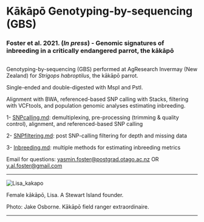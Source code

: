 # Kākāpō Genotyping-by-sequencing (GBS)

### Foster et al. 2021. (*In press*) - Genomic signatures of inbreeding in a critically endangered parrot, the kākāpō

##

Genotyping-by-sequencing (GBS) performed at AgResearch Invermay (New Zealand) for *Strigops habroptilus*, the kākāpō parrot.

Single-ended and double-digested with MspI and PstI.

Alignment with BWA, referenced-based SNP calling with Stacks, filtering with VCFtools, and population genomic analyses estimating inbreeding.

1- [SNPcalling.md](SNPcalling.md): demultiplexing, pre-processing (trimming & quality control), alignment, and referenced-based SNP calling

2- [SNPfiltering.md](SNPfiltering.md): post SNP-calling filtering for depth and missing data

3- [Inbreeding.md](Inbreeding.md): multiple methods for estimating inbreeding metrics

Email for questions: yasmin.foster@postgrad.otago.ac.nz OR y.al.foster@gmail.com

***


![Lisa_kakapo](https://user-images.githubusercontent.com/24398551/127969989-96cd0d5d-a1af-40cc-a8a2-7ca417dd620c.jpg)

Female kākāpō, Lisa. A Stewart Island founder. 

Photo: Jake Osborne. Kākāpō field ranger extraordinaire.

***
